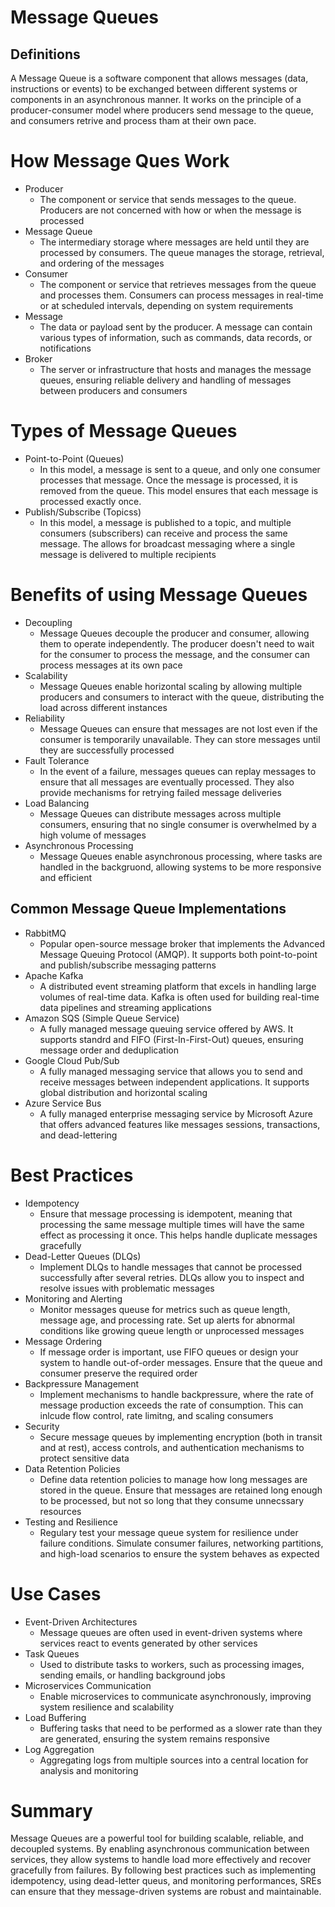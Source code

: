 # Message Queues

## Definitions
A Message Queue is a software component that allows messages (data, instructions or events) to be exchanged between different systems or components in an asynchronous manner. It works on the principle of a producer-consumer model where producers send message to the queue, and consumers retrive and process tham at their own pace.

# How Message Ques Work
 - Producer
    - The component or service that sends messages to the queue. Producers are not concerned with how or when the message is processed
 - Message Queue
    - The intermediary storage where messages are held until they are processed by consumers. The queue manages the storage, retrieval, and ordering of the messages
 - Consumer
    - The component or service that retrieves messages from the queue and processes them. Consumers can process messages in real-time or at scheduled intervals, depending on system requirements
 - Message
    - The data or payload sent by the producer. A message can contain various types of information, such as commands, data records, or notifications
 - Broker
    - The server or infrastructure that hosts and manages the message queues, ensuring reliable delivery and handling of messages between producers and consumers

# Types of Message Queues
 - Point-to-Point (Queues)
    - In this model, a message is sent to a queue, and only one consumer processes that message. Once the message is processed, it is removed from the queue. This model ensures that each message is processed exactly once.
 - Publish/Subscribe (Topicss)
    - In this model, a message is published to a topic, and multiple consumers (subscribers) can receive and process the same message. The allows for broadcast messaging where a single message is delivered to multiple recipients

# Benefits of using Message Queues
 - Decoupling
    - Message Queues decouple the producer and consumer, allowing them to operate independently. The producer doesn't need to wait for the consumer to process the message, and the consumer can process messages at its own pace
 - Scalability
    - Message Queues enable horizontal scaling by allowing multiple producers and consumers to interact with the queue, distributing the load across different instances
 - Reliability
    - Message Queues can ensure that messages are not lost even if the consumer is temporarily unavailable. They can store messages until they are successfully processed
 - Fault Tolerance
    - In the event of a failure, messages queues can replay messages to ensure that all messages are eventually processed. They also provide mechanisms for retrying failed message deliveries
 - Load Balancing
    - Message Queues can distribute messages across multiple consumers, ensuring that no single consumer is overwhelmed by a high volume of messages
 - Asynchronous Processing
    - Message Queues enable asynchronous processing, where tasks are handled in the backgruond, allowing systems to be more responsive and efficient

## Common Message Queue Implementations
 - RabbitMQ
    - Popular open-source message broker that implements the Advanced Message Queuing Protocol (AMQP). It supports both point-to-point and publish/subscribe messaging patterns
 - Apache Kafka
    - A distributed event streaming platform that excels in handling large volumes of real-time data. Kafka is often used for building real-time data pipelines and streaming applications
 - Amazon SQS (Simple Queue Service)
    - A fully managed message queuing service offered by AWS. It supports standrd and FIFO (First-In-First-Out) queues, ensuring message order and deduplication
 - Google Cloud Pub/Sub
    - A fully managed messaging service that allows you to send and receive messages between independent applications. It supports global distribution and horizontal scaling
 - Azure Service Bus
    - A fully managed enterprise messaging service by Microsoft Azure that offers advanced features like messages sessions, transactions, and dead-lettering

# Best Practices
 - Idempotency
    - Ensure that message processing is idempotent, meaning that processing the same message multiple times will have the same effect as processing it once. This helps handle duplicate messages gracefully
 - Dead-Letter Queues (DLQs)
    - Implement DLQs to handle messages that cannot be processed successfully after several retries. DLQs allow you to inspect and resolve issues with problematic messages
 - Monitoring and Alerting
    - Monitor messages queuse for metrics such as queue length, message age, and processing rate. Set up alerts for abnormal conditions like growing queue length or unprocessed messages
 - Message Ordering
    - If message order is important, use FIFO queues or design your system to handle out-of-order messages. Ensure that the queue and consumer preserve the required order
 - Backpressure Management
    - Implement mechanisms to handle backpressure, where the rate of message production exceeds the rate of consumption. This can inlcude flow control, rate limitng, and scaling consumers
 - Security
    - Secure message queues by implementing encryption (both in transit and at rest), access controls, and authentication mechanisms to protect sensitive data
 - Data Retention Policies
    - Define data retention policies to manage how long messages are stored in the queue. Ensure that messages are retained long enough to be processed, but not so long that they consume unnecssary resources
 - Testing and Resilience
    - Regulary test your message queue system for resilience under failure conditions. Simulate consumer failures, networking partitions, and high-load scenarios to ensure the system behaves as expected

# Use Cases
 - Event-Driven Architectures
    - Message queues are often used in event-driven systems where services react to events generated by other services
 - Task Queues
    - Used to distribute tasks to workers, such as processing images, sending emails, or handling background jobs
 - Microservices Communication
    - Enable microservices to communicate asynchronously, improving system resilience and scalability
 - Load Buffering
    - Buffering tasks that need to be performed as a slower rate than they are generated, ensuring the system remains responsive
 - Log Aggregation
    - Aggregating logs from multiple sources into a central location for analysis and monitoring

# Summary
Message Queues are a powerful tool for building scalable, reliable, and decoupled systems. By enabling asynchronous communication between services, they allow systems to handle load more effectively and recover gracefully from failures. By following best practices such as implementing idempotency, using dead-letter queus, and monitoring performances, SREs can ensure that they message-driven systems are robust and maintainable.
